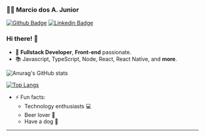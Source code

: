 ### 🤳🏽 Marcio dos A. Junior

[![Github Badge](https://img.shields.io/badge/-Github-000?style=flat-square&logo=Github&logoColor=white&link=https://github.com/marciodajr)](https://github.com/marciodajr)
[![Linkedin Badge](https://img.shields.io/badge/-LinkedIn-blue?style=flat-square&logo=Linkedin&logoColor=white&link=https://www.linkedin.com/in/marciodajr/)](https://www.linkedin.com/in/marciodajr/)

### Hi there! 👋

- 🧙 **Fullstack Developer**, **Front-end** passionate.
- 📚 Javascript, TypeScript, Node, React, React Native, and **more**.

![Anurag's GitHub stats](https://github-readme-stats.vercel.app/api?username=marciodajr&show_icons=true&theme=chartreuse-dark)

[![Top Langs](https://github-readme-stats.vercel.app/api/top-langs/?username=marciodajr&layout=compact&theme=chartreuse-dark)](https://github.com/marciodajr/github-readme-stats)

- ⚡ Fun facts: 
  - Technology enthusiasts 💻
  - Beer lover 🍺
  - Have a dog 🐶 

---
